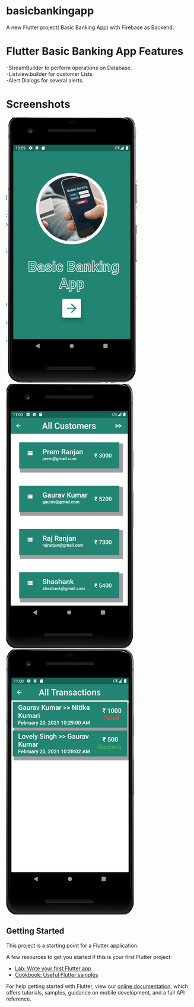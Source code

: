# basicbankingapp

A new Flutter project( Basic Banking App) with Firebase as Backend.
# Flutter Basic Banking  App Features
-StreamBuilder to perform operations on Database. <br />
-Listview.builder for customer Lists. <br />
-Alert Dialogs for several alerts.

# Screenshots
![alt text](https://github.com/rajranjan5215/Basic-Banking-APP/blob/main/screenshots1/s1.PNG?raw=true)
![alt text](https://github.com/rajranjan5215/Basic-Banking-APP/blob/main/screenshots1/s2.PNG?raw=true)
![alt text](https://github.com/rajranjan5215/Basic-Banking-APP/blob/main/screenshots1/s3.PNG?raw=true)
## Getting Started

This project is a starting point for a Flutter application.

A few resources to get you started if this is your first Flutter project:

- [Lab: Write your first Flutter app](https://flutter.dev/docs/get-started/codelab)
- [Cookbook: Useful Flutter samples](https://flutter.dev/docs/cookbook)

For help getting started with Flutter, view our
[online documentation](https://flutter.dev/docs), which offers tutorials,
samples, guidance on mobile development, and a full API reference.

